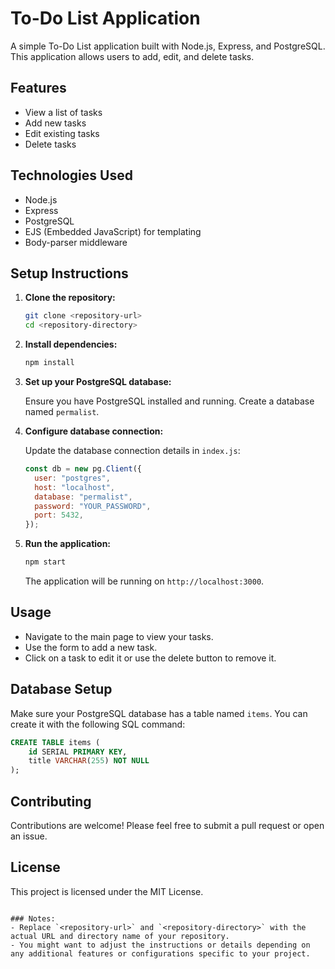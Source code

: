 # To-Do List Application

A simple To-Do List application built with Node.js, Express, and PostgreSQL. This application allows users to add, edit, and delete tasks.

## Features

- View a list of tasks
- Add new tasks
- Edit existing tasks
- Delete tasks

## Technologies Used

- Node.js
- Express
- PostgreSQL
- EJS (Embedded JavaScript) for templating
- Body-parser middleware

## Setup Instructions

1. **Clone the repository:**

   ```bash
   git clone <repository-url>
   cd <repository-directory>
   ```

2. **Install dependencies:**

   ```bash
   npm install
   ```

3. **Set up your PostgreSQL database:**

   Ensure you have PostgreSQL installed and running. Create a database named `permalist`.

4. **Configure database connection:**

   Update the database connection details in `index.js`:

   ```javascript
   const db = new pg.Client({
     user: "postgres",
     host: "localhost",
     database: "permalist",
     password: "YOUR_PASSWORD",
     port: 5432,
   });
   ```

5. **Run the application:**

   ```bash
   npm start
   ```

   The application will be running on `http://localhost:3000`.

## Usage

- Navigate to the main page to view your tasks.
- Use the form to add a new task.
- Click on a task to edit it or use the delete button to remove it.

## Database Setup

Make sure your PostgreSQL database has a table named `items`. You can create it with the following SQL command:

```sql
CREATE TABLE items (
    id SERIAL PRIMARY KEY,
    title VARCHAR(255) NOT NULL
);
```

## Contributing

Contributions are welcome! Please feel free to submit a pull request or open an issue.

## License

This project is licensed under the MIT License.
```

### Notes:
- Replace `<repository-url>` and `<repository-directory>` with the actual URL and directory name of your repository.
- You might want to adjust the instructions or details depending on any additional features or configurations specific to your project.
